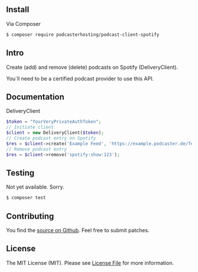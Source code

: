 ## Install

Via Composer

``` bash
$ composer require podcasterhosting/podcast-client-spotify
```


## Intro

Create (add) and remove (delete) podcasts on Spotify (DeliveryClient). 

You´ll need to be a certified podcast provider to use this API.


## Documentation

DeliveryClient

``` php
$token = "YourVeryPrivateAuthToken";
// Initiate client
$client = new DeliveryClient($token);
// Create podcast entry on Spotify
$res = $client->create('Example Feed', 'https://example.podcaster.de/feed.rss');
// Remove podcast entry
$res = $client->remove('spotify:show:123');
```


## Testing

Not yet available. Sorry.

``` bash
$ composer test
```


## Contributing

You find the [source on Github](https://github.com/podcasthosting/podcast-client-spotify). Feel free to submit patches. 

## License

The MIT License (MIT). Please see [License File](LICENSE) for more information.

